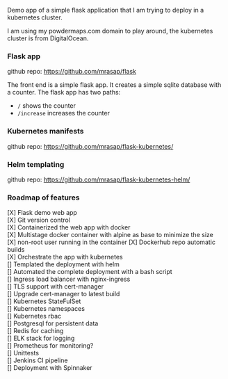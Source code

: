 Demo app of a simple flask application that I am trying to deploy in a kubernetes cluster.

I am using my powdermaps.com domain to play around, the kubernetes cluster is from DigitalOcean.

### Flask app
github repo: https://github.com/mrasap/flask

The front end is a simple flask app. It creates a simple sqlite database with a counter. The flask app has two paths:    
- `/` shows the counter
- `/increase` increases the counter

### Kubernetes manifests
github repo: https://github.com/mrasap/flask-kubernetes/


### Helm templating
github repo: https://github.com/mrasap/flask-kubernetes-helm/


### Roadmap of features
[X] Flask demo web app   
[X] Git version control   
[X] Containerized the web app with docker   
[X] Multistage docker container with alpine as base to minimize the size   
[X] non-root user running in the container
[X] Dockerhub repo automatic builds   
[X] Orchestrate the app with kubernetes   
[] Templated the deployment with helm   
[] Automated the complete deployment with a bash script   
[] Ingress load balancer with nginx-ingress   
[] TLS support with cert-manager   
[] Upgrade cert-manager to latest build   
[] Kubernetes StateFulSet   
[] Kubernetes namespaces   
[] Kubernetes rbac   
[] Postgresql for persistent data   
[] Redis for caching   
[] ELK stack for logging   
[] Prometheus for monitoring?   
[] Unittests   
[] Jenkins CI pipeline   
[] Deployment with Spinnaker   

